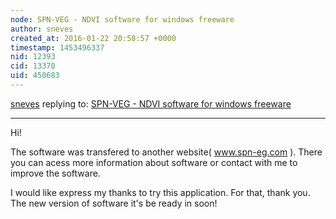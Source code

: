 ```yaml
---
node: SPN-VEG - NDVI software for windows freeware
author: sneves
created_at: 2016-01-22 20:58:57 +0000
timestamp: 1453496337
nid: 12393
cid: 13370
uid: 450683
---
```




[sneves](../profile/sneves) replying to: [SPN-VEG - NDVI software for windows freeware](../notes/sneves/11-10-2015/spn-veg-ndvi-software-for-windows-freeware)

----
Hi!

The software was transfered to another website( www.spn-eg.com ).
There you can acess more information about software or contact with me to improve the software.

I would like express my thanks to try this application. For that, thank you.
The new version of software it's be ready in soon!
  
 